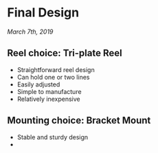 # Final Design
*March 7th, 2019*

## Reel choice: Tri-plate Reel
* Straightforward reel design
* Can hold one or two lines
* Easily adjusted
* Simple to manufacture
* Relatively inexpensive

## Mounting choice: Bracket Mount
* Stable and sturdy design
* 
